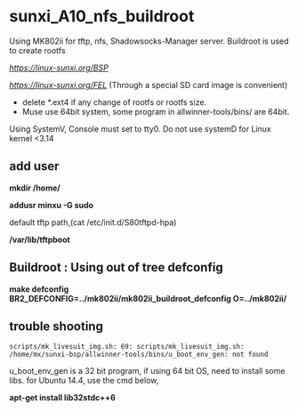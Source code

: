 # sunxi_A10_nfs_buildroot
Using MK802ii for tftp, nfs, Shadowsocks-Manager server. Buildroot is used to create rootfs

*https://linux-sunxi.org/BSP*

*https://linux-sunxi.org/FEL* (Through a special SD card image is convenient)


- delete *.ext4 if any change of rootfs or rootfs size.
- Muse use 64bit system, some program in allwinner-tools/bins/ are 64bit.

Using SystemV, Console must set to tty0. Do not use systemD for Linux kernel <3.14

## add user
**mkdir /home/**

**addusr minxu -G sudo**


default tftp path,(cat /etc/init.d/S80tftpd-hpa)

**/var/lib/tftpboot**

## Buildroot : Using out of tree defconfig
**make defconfig BR2_DEFCONFIG=../mk802ii/mk802ii_buildroot_defconfig O=../mk802ii/**

## trouble shooting
`scripts/mk_livesuit_img.sh: 69: scripts/mk_livesuit_img.sh: /home/mx/sunxi-bsp/allwinner-tools/bins/u_boot_env_gen: not found`

u_boot_env_gen is a 32 bit program, if using 64 bit OS, need to install some libs. for Ubuntu 14.4, use the cmd below,

**apt-get install lib32stdc++6**
